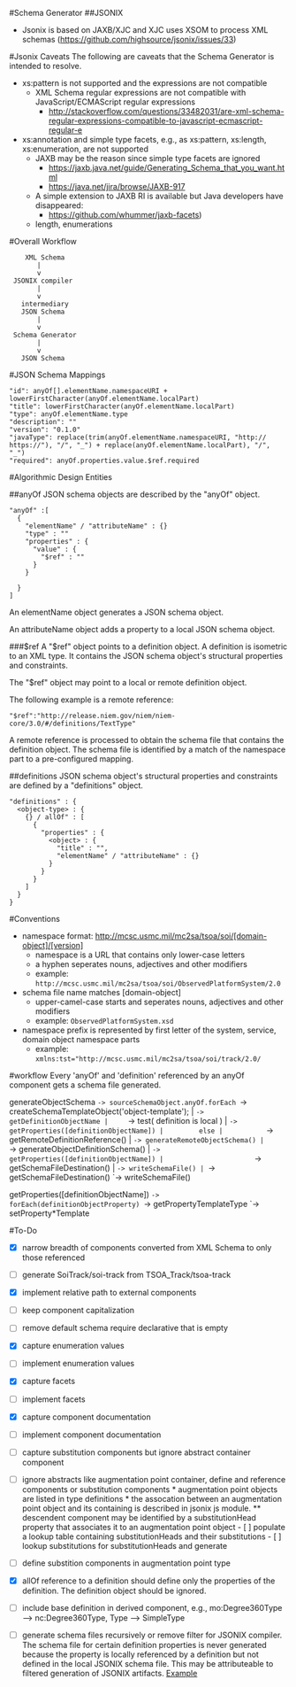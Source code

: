 #Schema Generator
##JSONIX

  * Jsonix is based on JAXB/XJC and XJC uses XSOM to process XML schemas (https://github.com/highsource/jsonix/issues/33)

#Jsonix Caveats
The following are caveats that the Schema Generator is intended to resolve.

  * xs:pattern is not supported and the expressions are not compatible
    * XML Schema regular expressions are not compatible with JavaScript/ECMAScript regular expressions
      * http://stackoverflow.com/questions/33482031/are-xml-schema-regular-expressions-compatible-to-javascript-ecmascript-regular-e
  * xs:annotation and simple type facets, e.g., as xs:pattern, xs:length, xs:enumeration, are not supported
    * JAXB may be the reason since simple type facets are ignored
      * https://jaxb.java.net/guide/Generating_Schema_that_you_want.html
      * https://java.net/jira/browse/JAXB-917
    * A simple extension to JAXB RI is available but Java developers have disappeared:
      * https://github.com/whummer/jaxb-facets)
    *   length, enumerations


#Overall Workflow

  ```
      XML Schema
         |        
         v
   JSONIX compiler
         |
         v
     intermediary 
     JSON Schema 
         |
         v
   Schema Generator
         |
         v 
     JSON Schema
  ```
  
#JSON Schema Mappings

  ```
  "id": anyOf[].elementName.namespaceURI + lowerFirstCharacter(anyOf.elementName.localPart)
  "title": lowerFirstCharacter(anyOf.elementName.localPart)
  "type": anyOf.elementName.type
  "description": ""
  "version": "0.1.0"
  "javaType": replace(trim(anyOf.elementName.namespaceURI, "http:// https://"), "/", "_") + replace(anyOf.elementName.localPart), "/", "_")
  "required": anyOf.properties.value.$ref.required
  ```
#Algorithmic Design Entities

##anyOf
JSON schema objects are described by the "anyOf" object.

  ```
  "anyOf" :[
    {
      "elementName" / "attributeName" : {}
      "type" : ""
      "properties" : {
        "value" : {
          "$ref" : ""  
        }
      }
      
    }
  ]
  ```
An elementName object generates a JSON schema object.  

An attributeName object adds a property to a local JSON schema object.

###$ref
A "$ref" object points to a definition object.  A definition is isometric to an XML type.  It contains the JSON schema object's structural properties and constraints.

The "$ref" object may point to a local or remote definition object.  

The following example is a remote reference:

```
"$ref":"http://release.niem.gov/niem/niem-core/3.0/#/definitions/TextType"
```
A remote reference is processed to obtain the schema file that contains the definition object.  The schema file is identified by a match of the namespace part to a pre-configured mapping.

##definitions
JSON schema object's structural properties and constraints are defined by a "definitions" object.

  ```
  "definitions" : {
    <object-type> : {
      {} / allOf" : [
        {
          "properties" : {
            <object> : {
              "title" : "",
              "elementName" / "attributeName" : {}
            }
          }
        }
      ]
    }
  }

  ```

#Conventions

  * namespace format: http://mcsc.usmc.mil/mc2sa/tsoa/soi/[domain-object]/[version] 
    * namespace is a URL that contains only lower-case letters
    * a hyphen seperates nouns, adjectives and other modifiers
    * example: `http://mcsc.usmc.mil/mc2sa/tsoa/soi/ObservedPlatformSystem/2.0`
  * schema file name matches [domain-object]
    * upper-camel-case starts and seperates nouns, adjectives and other modifiers
    * example: `ObservedPlatformSystem.xsd`
  * namespace prefix is represented by first letter of the system, service, domain object namespace parts
    * example: `xmlns:tst="http://mcsc.usmc.mil/mc2sa/tsoa/soi/track/2.0/`

#workflow
Every 'anyOf' and 'definition' referenced by an anyOf component gets a schema file generated.  

generateObjectSchema
  `-> sourceSchemaObject.anyOf.forEach
        `-> createSchemaTemplateObject('object-template');
        |     `-> getDefinitionObjectName
        |     `-> test( definition is local )
        |           `-> getProperties([definitionObjectName])
        |         else
        |           `-> getRemoteDefinitionReference()
        |           `-> generateRemoteObjectSchema()
        |                 `-> generateObjectDefinitionSchema()
        |                       `-> getProperties([definitionObjectName])
        |                       `-> getSchemaFileDestination()
        |                       `-> writeSchemaFile()
        |
        `-> getSchemaFileDestination()
        `-> writeSchemaFile()

getProperties([definitionObjectName])
  `-> forEach(definitionObjectProperty)
        `-> getPropertyTemplateType
        `-> setProperty*Template


#To-Do
- [x] narrow breadth of components converted from XML Schema to only those referenced
- [ ] generate SoiTrack/soi-track from TSOA_Track/tsoa-track
- [x] implement relative path to external components
- [ ] keep component capitalization
- [ ] remove default schema require declarative that is empty
- [x] capture enumeration values
- [ ] implement enumeration values
- [x] capture facets
- [ ] implement facets
- [x] capture component documentation
- [ ] implement component documentation
- [ ] capture substitution components but ignore abstract container component
- [ ] ignore abstracts like augmentation point container, define and reference components or substitution components
        * augmentation point objects are listed in type definitions
        * the assocation between an augmentation point object and its containing <elements> is described in jsonix js module.
          ** descendent component may be identified by a substitutionHead property that associates it to an augmentation point object
            - [ ] populate a lookup table containing substitutionHeads and their substitutions
            - [ ] lookup substitutions for substitutionHeads and generate
- [ ] define substition components in augmentation point type
- [x] allOf reference to a definition should define only the properties of the definition.  The definition object should be ignored.
- [ ] include base definition in derived component, e.g., mo:Degree360Type --> nc:Degree360Type, Type --> SimpleType
- [ ] generate schema files recursively or remove filter for JSONIX compiler.  The schema file for certain definition properties is never generated because the property is locally referenced by a definition but not defined in the local JSONIX schema file.  This may be attributeable to filtered generation of JSONIX artifacts. [Example]("http://release.niem.gov/niem/niem-core/3.0/#SystemName")


